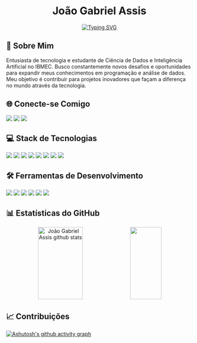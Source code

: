 <div align="center">

# João Gabriel Assis

[![Typing SVG](https://readme-typing-svg.herokuapp.com/?color=00bfbf&size=35&center=true&vCenter=true&width=1000&lines=Olá,+Seja+Bem-Vindo!+👋;Estudante+de+Ciência+de+Dados+e+IA+no+IBMEC;Apaixonado+por+Tecnologia+e+Inovação+🚀)](https://git.io/typing-svg)

</div>

## 🎯 Sobre Mim
Entusiasta de tecnologia e estudante de Ciência de Dados e Inteligência Artificial no IBMEC. Busco constantemente novos desafios e oportunidades para expandir meus conhecimentos em programação e análise de dados. Meu objetivo é contribuir para projetos inovadores que façam a diferença no mundo através da tecnologia.

## 🌐 Conecte-se Comigo
<div align="left">
  <a href="https://www.linkedin.com/in/joão-gabriel-assis/" target="_blank"><img src="https://img.shields.io/badge/-LinkedIn-%230077B5?style=for-the-badge&logo=linkedin&logoColor=white" target="_blank"></a>
  <a href="mailto:seu-email@gmail.com" target="_blank"><img src="https://img.shields.io/badge/-Gmail-%23333?style=for-the-badge&logo=gmail&logoColor=white" target="_blank"></a>
  <a href="https://www.instagram.com/jg_tasca/" target="_blank"><img src="https://img.shields.io/badge/-Instagram-%23E4405F?style=for-the-badge&logo=instagram&logoColor=white" target="_blank"></a>
</div>

## 💻 Stack de Tecnologias
<div align="left">
  <img src="https://img.shields.io/badge/Python-14354C?style=for-the-badge&logo=python&logoColor=white">
  <img src="https://img.shields.io/badge/HTML5-E34F26?style=for-the-badge&logo=html5&logoColor=white">
  <img src="https://img.shields.io/badge/CSS3-1572B6?style=for-the-badge&logo=css3&logoColor=white">
  <img src="https://img.shields.io/badge/JavaScript-F7DF1E?style=for-the-badge&logo=javascript&logoColor=black">
  <img src="https://img.shields.io/badge/C%2B%2B-00599C?style=for-the-badge&logo=c%2B%2B&logoColor=white">
  <img src="https://img.shields.io/badge/React-20232A?style=for-the-badge&logo=react&logoColor=61DAFB">
  <img src="https://img.shields.io/badge/Node.js-43853D?style=for-the-badge&logo=node.js&logoColor=white">
  <img src="https://img.shields.io/badge/Figma-F24E1E?style=for-the-badge&logo=figma&logoColor=white">
</div>

## 🛠️ Ferramentas de Desenvolvimento
<div align="left">
  <img src="https://img.shields.io/badge/Git-E34F26?style=for-the-badge&logo=git&logoColor=white">
  <img src="https://img.shields.io/badge/GitHub-100000?style=for-the-badge&logo=github&logoColor=white">
  <img src="https://img.shields.io/badge/VS%20Code-0078D4?style=for-the-badge&logo=visual%20studio%20code&logoColor=white">
  <img src="https://img.shields.io/badge/Postman-FF6C37?style=for-the-badge&logo=postman&logoColor=white">
  <img src="https://img.shields.io/badge/MySQL-005C84?style=for-the-badge&logo=mysql&logoColor=white">
  <img src="https://img.shields.io/badge/Power%20BI-F2C811?style=for-the-badge&logo=powerbi&logoColor=black">
</div>

## 📊 Estatísticas do GitHub
<div align="center">
  <img width="49%" height="195px" src="https://github-readme-stats.vercel.app/api?username=JoGabTasca&show_icons=true&count_private=true&hide_border=true&title_color=00bfbf&icon_color=00bfbf&text_color=c9d1d9&bg_color=0d1117" alt="João Gabriel Assis github stats" /> 
  <img width="41%" height="195px" src="https://github-readme-stats.vercel.app/api/top-langs/?username=JoGabTasca&layout=compact&hide_border=true&title_color=00bfbf&text_color=00bfbf&bg_color=0d1117" />
</div>

## 📈 Contribuições
[![Ashutosh's github activity graph](https://github-readme-activity-graph.vercel.app/graph?username=JoGabTasca&bg_color=0d1117&color=00bfbf&line=00bfbf&point=00bfbf&area=true&hide_border=true)](https://github.com/ashutosh00710/github-readme-activity-graph)


